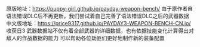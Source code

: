 原版地址：https://puppy-girl.github.io/payday-weapon-bench/
由于原作者自语法错误DLC后不再更新，我们尝试着自己完善了语法错误DLC之后的武器数据
中文版地址：https://price9317.github.io/PAYDAY3-WEAPON-BENCH-CN.io/
收获日3 武器数据站不仅有着全部武器的详细数据，也有依据技能变化计算得出对敌人的作战数据的能力
可以帮助各位劫匪们更好地制作新的装备配置
